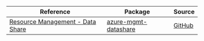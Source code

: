 | Reference | Package | Source |
|---|---|---|
|[Resource Management - Data Share](mgmt-datashare-readme.md)|[azure-mgmt-datashare](https://pypi.org/project/azure-mgmt-datashare)|[GitHub](https://github.com/Azure/azure-sdk-for-python/blob/main/)|
